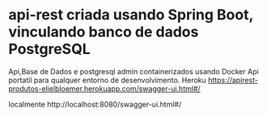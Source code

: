# api-rest criada usando Spring Boot, vinculando banco de dados PostgreSQL
Api,Base de Dados e postgresql admin containerizados usando Docker
Api portatil para qualquer entorno de desenvolvimento.
Heroku  https://apirest-produtos-elielbloemer.herokuapp.com/swagger-ui.html#/

localmente http://localhost:8080/swagger-ui.html#/
